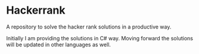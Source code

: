 # Hackerrank
A repository to solve the hacker rank solutions in a productive way. 

Initially I am providing the solutions in C# way. Moving forward the solutions will be updated in other languages as well.